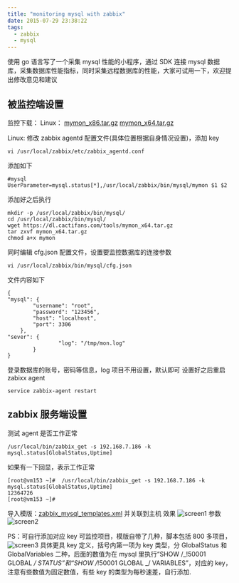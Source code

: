 ```yaml
---
title: "monitoring mysql with zabbix"
date: 2015-07-29 23:38:22
tags:
  - zabbix
  - mysql
---
```


使用 go 语言写了一个采集 mysql 性能的小程序，通过 SDK 连接 mysql 数据库，采集数据库性能指标，同时采集远程数据库的性能，大家可试用一下，欢迎提出修改意见和建议

## 被监控端设置

监控下载：
Linux：
[mymon_x86.tar.gz](https://dl.cactifans.com/tools/mymon_x86.tar.gz)
[mymon_x64.tar.gz](https://dl.cactifans.com/tools/mymon_x64.tar.gz)

Linux:
修改 zabbix agentd 配置文件(具体位置根据自身情况设置)，添加 key

```
vi /usr/local/zabbix/etc/zabbix_agentd.conf
```

添加如下

```
#mysql
UserParameter=mysql.status[*],/usr/local/zabbix/bin/mysql/mymon $1 $2
```

添加好之后执行

```
mkdir -p /usr/local/zabbix/bin/mysql/
cd /usr/local/zabbix/bin/mysql/
wget https://dl.cactifans.com/tools/mymon_x64.tar.gz
tar zxvf mymon_x64.tar.gz
chmod a+x mymon
```

同时编辑 cfg.json 配置文件，设置要监控数据库的连接参数

```
vi /usr/local/zabbix/bin/mysql/cfg.json
```

文件内容如下

```
{
"mysql": {
        "username": "root",
        "password": "123456",
        "host": "localhost",
        "port": 3306
    },
"sever": {
                "log": "/tmp/mon.log"
        }
}
```

登录数据库的账号，密码等信息，log 项目不用设置，默认即可
设置好之后重启 zabixx agent

```
service zabbix-agent restart
```

## zabbix 服务端设置

测试 agent 是否工作正常

```
/usr/local/bin/zabbix_get -s 192.168.7.186 -k mysql.status[GlobalStatus,Uptime]
```

如果有一下回显，表示工作正常

```
[root@vm153 ~]#  /usr/local/bin/zabbix_get -s 192.168.7.186 -k mysql.status[GlobalStatus,Uptime]
12364726
[root@vm153 ~]#
```

导入模版：[zabbix_mysql_templates.xml](https://dl.cactifans.com/tools/zabbix_mysql_templates.tar.gz)
并关联到主机
效果
![screen1](https://img.cactifans.com/wp-content/uploads/2015/07/1.png)
参数
![screen2](https://img.cactifans.com/wp-content/uploads/2015/07/2.png)

PS：可自行添加对应 key 可监控项目，模版自带了几种，脚本包括 800 多项目，
![screen3](https://img.cactifans.com/wp-content/uploads/2015/07/3.png)
具体更具 key 定义，括号内第一项为 key 类型，分 GlobalStatus 和 GlobalVariables 二种，后面的数值为在 mysql 里执行“SHOW /_!50001 GLOBAL _/ STATUS”和“SHOW /_!50001 GLOBAL _/ VARIABLES”，对应的 key，注意有些数值为固定数值，有些 key 的类型为每秒速差，自行添加.
